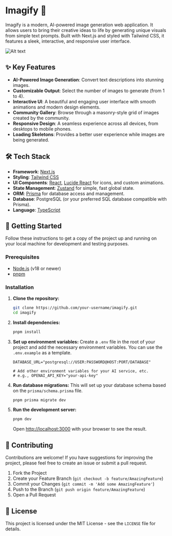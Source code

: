 # Imagify 🎨

Imagify is a modern, AI-powered image generation web application. It allows users to bring their creative ideas to life by generating unique visuals from simple text prompts. Built with Next.js and styled with Tailwind CSS, it features a sleek, interactive, and responsive user interface.

![Alt text](image.png)

## ✨ Key Features

- **AI-Powered Image Generation**: Convert text descriptions into stunning images.
- **Customizable Output**: Select the number of images to generate (from 1 to 4).
- **Interactive UI**: A beautiful and engaging user interface with smooth animations and modern design elements.
- **Community Gallery**: Browse through a masonry-style grid of images created by the community.
- **Responsive Design**: A seamless experience across all devices, from desktops to mobile phones.
- **Loading Skeletons**: Provides a better user experience while images are being generated.

## 🛠️ Tech Stack

- **Framework**: [Next.js](https://nextjs.org/)
- **Styling**: [Tailwind CSS](https://tailwindcss.com/)
- **UI Components**: [React](https://react.dev/), [Lucide React](https://lucide.dev/) for icons, and custom animations.
- **State Management**: [Zustand](https://github.com/pmndrs/zustand) for simple, fast global state.
- **ORM**: [Prisma](https://www.prisma.io/) for database access and management.
- **Database**: PostgreSQL (or your preferred SQL database compatible with Prisma).
- **Language**: [TypeScript](https://www.typescriptlang.org/)

## 🚀 Getting Started

Follow these instructions to get a copy of the project up and running on your local machine for development and testing purposes.

### Prerequisites

- [Node.js](httpss://nodejs.org/en) (v18 or newer)
- [pnpm](httpss://pnpm.io/)

### Installation

1.  **Clone the repository:**
    ```bash
    git clone https://github.com/your-username/imagify.git
    cd imagify
    ```

2.  **Install dependencies:**
    ```bash
    pnpm install
    ```

3.  **Set up environment variables:**
    Create a `.env` file in the root of your project and add the necessary environment variables. You can use the `.env.example` as a template.
    ```env
    DATABASE_URL="postgresql://USER:PASSWORD@HOST:PORT/DATABASE"
    
    # Add other environment variables for your AI service, etc.
    # e.g., OPENAI_API_KEY="your-api-key"
    ```

4.  **Run database migrations:**
    This will set up your database schema based on the `prisma/schema.prisma` file.
    ```bash
    pnpm prisma migrate dev
    ```

5.  **Run the development server:**
    ```bash
    pnpm dev
    ```
    Open [http://localhost:3000](http://localhost:3000) with your browser to see the result.

## 🤝 Contributing

Contributions are welcome! If you have suggestions for improving the project, please feel free to create an issue or submit a pull request.

1.  Fork the Project
2.  Create your Feature Branch (`git checkout -b feature/AmazingFeature`)
3.  Commit your Changes (`git commit -m 'Add some AmazingFeature'`)
4.  Push to the Branch (`git push origin feature/AmazingFeature`)
5.  Open a Pull Request

## 📄 License

This project is licensed under the MIT License - see the `LICENSE` file for details.

